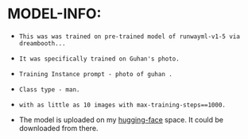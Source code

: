 # MODEL-INFO:

-     This was was trained on pre-trained model of runwayml-v1-5 via dreambooth...

-     It was specifically trained on Guhan's photo.

-     Training Instance prompt - photo of guhan .

-     Class type - man.

-     with as little as 10 images with max-training-steps==1000.

-     
     The model is uploaded on my [hugging-face](https://huggingface.co/spaces/rajaguhan/custom_sd/tree/main/) space. It could be downloaded from there. 
